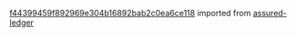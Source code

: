 [f44399459f892969e304b16892bab2c0ea6ce118](https://github.com/insolar/assured-ledger/commit/f44399459f892969e304b16892bab2c0ea6ce118) imported from [assured-ledger](https://github.com/insolar/assured-ledger)
